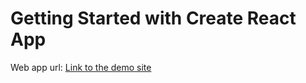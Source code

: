 # Getting Started with Create React App

Web app url:
[Link to the demo site](http://expense_tracker_by_hassanik.surge.sh)
